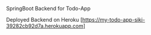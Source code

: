 SpringBoot Backend for Todo-App

Deployed Backend on Heroku [https://my-todo-app-siki-39282cb92d7a.herokuapp.com]
